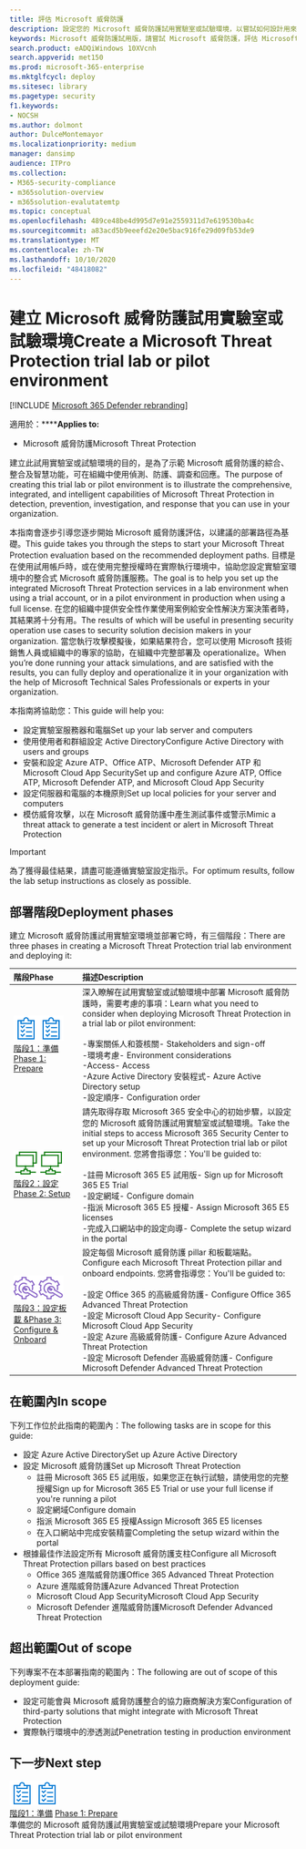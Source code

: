 ```yaml
---
title: 評估 Microsoft 威脅防護
description: 設定您的 Microsoft 威脅防護試用實驗室或試驗環境，以嘗試如何設計用來保護裝置、身分識別、資料和應用程式的協同威脅防護解決方案，可協助您的組織
keywords: Microsoft 威脅防護試用版，請嘗試 Microsoft 威脅防護，評估 Microsoft 威脅防護，Microsoft 威脅防護實驗，Microsoft 威脅防護試驗，網路安全性，高級持續性威脅，企業安全性，裝置，裝置，身分識別，使用者，資料，應用程式，事件，自動化調查和修正，高級搜尋
search.product: eADQiWindows 10XVcnh
search.appverid: met150
ms.prod: microsoft-365-enterprise
ms.mktglfcycl: deploy
ms.sitesec: library
ms.pagetype: security
f1.keywords:
- NOCSH
ms.author: dolmont
author: DulceMontemayor
ms.localizationpriority: medium
manager: dansimp
audience: ITPro
ms.collection:
- M365-security-compliance
- m365solution-overview
- m365solution-evalutatemtp
ms.topic: conceptual
ms.openlocfilehash: 489ce48be4d995d7e91e2559311d7e619530ba4c
ms.sourcegitcommit: a83acd5b9eeefd2e20e5bac916fe29d09fb53de9
ms.translationtype: MT
ms.contentlocale: zh-TW
ms.lasthandoff: 10/10/2020
ms.locfileid: "48418082"
---
```

# <a name="create-a-microsoft-threat-protection-trial-lab-or-pilot-environment"></a><span data-ttu-id="76fbc-104">建立 Microsoft 威脅防護試用實驗室或試驗環境</span><span class="sxs-lookup"><span data-stu-id="76fbc-104">Create a Microsoft Threat Protection trial lab or pilot environment</span></span> 

[!INCLUDE [Microsoft 365 Defender rebranding](../includes/microsoft-defender.md)]


<span data-ttu-id="76fbc-105">適用於：\*\*\*\*</span><span class="sxs-lookup"><span data-stu-id="76fbc-105">**Applies to:**</span></span>
- <span data-ttu-id="76fbc-106">Microsoft 威脅防護</span><span class="sxs-lookup"><span data-stu-id="76fbc-106">Microsoft Threat Protection</span></span>

<span data-ttu-id="76fbc-107">建立此試用實驗室或試驗環境的目的，是為了示範 Microsoft 威脅防護的綜合、整合及智慧功能，可在組織中使用偵測、防護、調查和回應。</span><span class="sxs-lookup"><span data-stu-id="76fbc-107">The purpose of creating this trial lab or pilot environment is to illustrate the comprehensive, integrated, and intelligent capabilities of Microsoft Threat Protection in detection, prevention, investigation, and response that you can use in your organization.</span></span> 

<span data-ttu-id="76fbc-108">本指南會逐步引導您逐步開始 Microsoft 威脅防護評估，以建議的部署路徑為基礎。</span><span class="sxs-lookup"><span data-stu-id="76fbc-108">This guide takes you through the steps to start your Microsoft Threat Protection evaluation based on the recommended deployment paths.</span></span> <span data-ttu-id="76fbc-109">目標是在使用試用帳戶時，或在使用完整授權時在實際執行環境中，協助您設定實驗室環境中的整合式 Microsoft 威脅防護服務。</span><span class="sxs-lookup"><span data-stu-id="76fbc-109">The goal is to help you set up the integrated Microsoft Threat Protection services in a lab environment when using a trial account, or in a pilot environment in production when using a full license.</span></span> <span data-ttu-id="76fbc-110">在您的組織中提供安全性作業使用案例給安全性解決方案決策者時，其結果將十分有用。</span><span class="sxs-lookup"><span data-stu-id="76fbc-110">The results of which will be useful in presenting security operation use cases to security solution decision makers in your organization.</span></span> <span data-ttu-id="76fbc-111">當您執行攻擊模擬後，如果結果符合，您可以使用 Microsoft 技術銷售人員或組織中的專家的協助，在組織中完整部署及 operationalize。</span><span class="sxs-lookup"><span data-stu-id="76fbc-111">When you’re done running your attack simulations, and are satisfied with the results, you can fully deploy and operationalize it in your organization with the help of Microsoft Technical Sales Professionals or experts in your organization.</span></span> 

<span data-ttu-id="76fbc-112">本指南將協助您：</span><span class="sxs-lookup"><span data-stu-id="76fbc-112">This guide will help you:</span></span>
- <span data-ttu-id="76fbc-113">設定實驗室服務器和電腦</span><span class="sxs-lookup"><span data-stu-id="76fbc-113">Set up your lab server and computers</span></span>
- <span data-ttu-id="76fbc-114">使用使用者和群組設定 Active Directory</span><span class="sxs-lookup"><span data-stu-id="76fbc-114">Configure Active Directory with users and groups</span></span>
- <span data-ttu-id="76fbc-115">安裝和設定 Azure ATP、Office ATP、Microsoft Defender ATP 和 Microsoft Cloud App Security</span><span class="sxs-lookup"><span data-stu-id="76fbc-115">Set up and configure Azure ATP, Office ATP, Microsoft Defender ATP, and Microsoft Cloud App Security</span></span>
- <span data-ttu-id="76fbc-116">設定伺服器和電腦的本機原則</span><span class="sxs-lookup"><span data-stu-id="76fbc-116">Set up local policies for your server and computers</span></span>
- <span data-ttu-id="76fbc-117">模仿威脅攻擊，以在 Microsoft 威脅防護中產生測試事件或警示</span><span class="sxs-lookup"><span data-stu-id="76fbc-117">Mimic a threat attack to generate a test incident or alert in Microsoft Threat Protection</span></span>

>[!IMPORTANT]
><span data-ttu-id="76fbc-118">為了獲得最佳結果，請盡可能遵循實驗室設定指示。</span><span class="sxs-lookup"><span data-stu-id="76fbc-118">For optimum results, follow the lab setup instructions as closely as possible.</span></span>


## <a name="deployment-phases"></a><span data-ttu-id="76fbc-119">部署階段</span><span class="sxs-lookup"><span data-stu-id="76fbc-119">Deployment phases</span></span>

<span data-ttu-id="76fbc-120">建立 Microsoft 威脅防護試用實驗室環境並部署它時，有三個階段：</span><span class="sxs-lookup"><span data-stu-id="76fbc-120">There are three phases in creating a Microsoft Threat Protection trial lab environment and deploying it:</span></span>

|<span data-ttu-id="76fbc-121">階段</span><span class="sxs-lookup"><span data-stu-id="76fbc-121">Phase</span></span> | <span data-ttu-id="76fbc-122">描述</span><span class="sxs-lookup"><span data-stu-id="76fbc-122">Description</span></span> | 
|:-------|:-----|
| <span data-ttu-id="76fbc-123">![階段1：準備](../../media/prepare.png)</span><span class="sxs-lookup"><span data-stu-id="76fbc-123">![Phase 1: Prepare](../../media/prepare.png)</span></span><br>[<span data-ttu-id="76fbc-124">階段1：準備</span><span class="sxs-lookup"><span data-stu-id="76fbc-124">Phase 1: Prepare</span></span>](prepare-mtpeval.md)| <span data-ttu-id="76fbc-125">深入瞭解在試用實驗室或試驗環境中部署 Microsoft 威脅防護時，需要考慮的事項：</span><span class="sxs-lookup"><span data-stu-id="76fbc-125">Learn what you need to consider when deploying Microsoft Threat Protection in a trial lab or pilot environment:</span></span> <br><br><span data-ttu-id="76fbc-126">-專案關係人和簽核關</span><span class="sxs-lookup"><span data-stu-id="76fbc-126">- Stakeholders and sign-off</span></span> <br> <span data-ttu-id="76fbc-127">-環境考慮</span><span class="sxs-lookup"><span data-stu-id="76fbc-127">- Environment considerations</span></span> <br><span data-ttu-id="76fbc-128">-Access</span><span class="sxs-lookup"><span data-stu-id="76fbc-128">- Access</span></span> <br><span data-ttu-id="76fbc-129">-Azure Active Directory 安裝程式</span><span class="sxs-lookup"><span data-stu-id="76fbc-129">- Azure Active Directory setup</span></span> <br> <span data-ttu-id="76fbc-130">-設定順序</span><span class="sxs-lookup"><span data-stu-id="76fbc-130">- Configuration order</span></span>
|  <span data-ttu-id="76fbc-131">![階段2：設定](../../media/setup.png)</span><span class="sxs-lookup"><span data-stu-id="76fbc-131">![Phase 2: Setup](../../media/setup.png)</span></span> <br>[<span data-ttu-id="76fbc-132">階段2：設定</span><span class="sxs-lookup"><span data-stu-id="76fbc-132">Phase 2: Setup</span></span>](setup-mtpeval.md)|  <span data-ttu-id="76fbc-133">請先取得存取 Microsoft 365 安全中心的初始步驟，以設定您的 Microsoft 威脅防護試用實驗室或試驗環境。</span><span class="sxs-lookup"><span data-stu-id="76fbc-133">Take the initial steps to access Microsoft 365 Security Center to set up your Microsoft Threat Protection trial lab or pilot environment.</span></span> <span data-ttu-id="76fbc-134">您將會指導您：</span><span class="sxs-lookup"><span data-stu-id="76fbc-134">You'll be guided to:</span></span><br><br><span data-ttu-id="76fbc-135">-註冊 Microsoft 365 E5 試用版</span><span class="sxs-lookup"><span data-stu-id="76fbc-135">- Sign up for Microsoft 365 E5 Trial</span></span> <br>  <span data-ttu-id="76fbc-136">-設定網域</span><span class="sxs-lookup"><span data-stu-id="76fbc-136">- Configure domain</span></span><br><span data-ttu-id="76fbc-137">-指派 Microsoft 365 E5 授權</span><span class="sxs-lookup"><span data-stu-id="76fbc-137">- Assign Microsoft 365 E5 licenses</span></span><br><span data-ttu-id="76fbc-138">-完成入口網站中的設定向導</span><span class="sxs-lookup"><span data-stu-id="76fbc-138">- Complete the setup wizard in the portal</span></span>|
|  <span data-ttu-id="76fbc-139">![階段3：設定板載 &](../../media/config-onboard.png)</span><span class="sxs-lookup"><span data-stu-id="76fbc-139">![Phase 3: Configure & Onboard](../../media/config-onboard.png)</span></span> <br>[<span data-ttu-id="76fbc-140">階段3：設定板載 &</span><span class="sxs-lookup"><span data-stu-id="76fbc-140">Phase 3: Configure & Onboard</span></span>](config-mtpeval.md) | <span data-ttu-id="76fbc-141">設定每個 Microsoft 威脅防護 pillar 和板載端點。</span><span class="sxs-lookup"><span data-stu-id="76fbc-141">Configure each Microsoft Threat Protection pillar and onboard endpoints.</span></span> <span data-ttu-id="76fbc-142">您將會指導您：</span><span class="sxs-lookup"><span data-stu-id="76fbc-142">You'll be guided to:</span></span><br><br><span data-ttu-id="76fbc-143">-設定 Office 365 的高級威脅防護</span><span class="sxs-lookup"><span data-stu-id="76fbc-143">- Configure Office 365 Advanced Threat Protection</span></span><br><span data-ttu-id="76fbc-144">-設定 Microsoft Cloud App Security</span><span class="sxs-lookup"><span data-stu-id="76fbc-144">- Configure Microsoft Cloud App Security</span></span><br><span data-ttu-id="76fbc-145">-設定 Azure 高級威脅防護</span><span class="sxs-lookup"><span data-stu-id="76fbc-145">- Configure Azure Advanced Threat Protection</span></span><br><span data-ttu-id="76fbc-146">-設定 Microsoft Defender 高級威脅防護</span><span class="sxs-lookup"><span data-stu-id="76fbc-146">- Configure Microsoft Defender Advanced Threat Protection</span></span> 


## <a name="in-scope"></a><span data-ttu-id="76fbc-147">在範圍內</span><span class="sxs-lookup"><span data-stu-id="76fbc-147">In scope</span></span>

<span data-ttu-id="76fbc-148">下列工作位於此指南的範圍內：</span><span class="sxs-lookup"><span data-stu-id="76fbc-148">The following tasks are in scope for this guide:</span></span>
-   <span data-ttu-id="76fbc-149">設定 Azure Active Directory</span><span class="sxs-lookup"><span data-stu-id="76fbc-149">Set up Azure Active Directory</span></span>
-   <span data-ttu-id="76fbc-150">設定 Microsoft 威脅防護</span><span class="sxs-lookup"><span data-stu-id="76fbc-150">Set up Microsoft Threat Protection</span></span>
    -   <span data-ttu-id="76fbc-151">註冊 Microsoft 365 E5 試用版，如果您正在執行試驗，請使用您的完整授權</span><span class="sxs-lookup"><span data-stu-id="76fbc-151">Sign up for Microsoft 365 E5 Trial or use your full license if you're running a pilot</span></span>
    -   <span data-ttu-id="76fbc-152">設定網域</span><span class="sxs-lookup"><span data-stu-id="76fbc-152">Configure domain</span></span>
    -   <span data-ttu-id="76fbc-153">指派 Microsoft 365 E5 授權</span><span class="sxs-lookup"><span data-stu-id="76fbc-153">Assign Microsoft 365 E5 licenses</span></span>
    -   <span data-ttu-id="76fbc-154">在入口網站中完成安裝精靈</span><span class="sxs-lookup"><span data-stu-id="76fbc-154">Completing the setup wizard within the portal</span></span>
-   <span data-ttu-id="76fbc-155">根據最佳作法設定所有 Microsoft 威脅防護支柱</span><span class="sxs-lookup"><span data-stu-id="76fbc-155">Configure all Microsoft Threat Protection pillars based on best practices</span></span>
    -   <span data-ttu-id="76fbc-156">Office 365 進階威脅防護</span><span class="sxs-lookup"><span data-stu-id="76fbc-156">Office 365 Advanced Threat Protection</span></span>
    -   <span data-ttu-id="76fbc-157">Azure 進階威脅防護</span><span class="sxs-lookup"><span data-stu-id="76fbc-157">Azure Advanced Threat Protection</span></span>
    -   <span data-ttu-id="76fbc-158">Microsoft Cloud App Security</span><span class="sxs-lookup"><span data-stu-id="76fbc-158">Microsoft Cloud App Security</span></span>
    -   <span data-ttu-id="76fbc-159">Microsoft Defender 進階威脅防護</span><span class="sxs-lookup"><span data-stu-id="76fbc-159">Microsoft Defender Advanced Threat Protection</span></span>

## <a name="out-of-scope"></a><span data-ttu-id="76fbc-160">超出範圍</span><span class="sxs-lookup"><span data-stu-id="76fbc-160">Out of scope</span></span>

<span data-ttu-id="76fbc-161">下列專案不在本部署指南的範圍內：</span><span class="sxs-lookup"><span data-stu-id="76fbc-161">The following are out of scope of this deployment guide:</span></span>

-   <span data-ttu-id="76fbc-162">設定可能會與 Microsoft 威脅防護整合的協力廠商解決方案</span><span class="sxs-lookup"><span data-stu-id="76fbc-162">Configuration of third-party solutions that might integrate with Microsoft Threat Protection</span></span>
-   <span data-ttu-id="76fbc-163">實際執行環境中的滲透測試</span><span class="sxs-lookup"><span data-stu-id="76fbc-163">Penetration testing in production environment</span></span>

## <a name="next-step"></a><span data-ttu-id="76fbc-164">下一步</span><span class="sxs-lookup"><span data-stu-id="76fbc-164">Next step</span></span>
<span data-ttu-id="76fbc-165">![階段1：準備](../../media/prepare.png)</span><span class="sxs-lookup"><span data-stu-id="76fbc-165">![Phase 1: Prepare](../../media/prepare.png)</span></span> <br><span data-ttu-id="76fbc-166">[階段1：準備](prepare-mtpeval.md) 
</span><span class="sxs-lookup"><span data-stu-id="76fbc-166">[Phase 1: Prepare](prepare-mtpeval.md) 
</span></span><br> <span data-ttu-id="76fbc-167">準備您的 Microsoft 威脅防護試用實驗室或試驗環境</span><span class="sxs-lookup"><span data-stu-id="76fbc-167">Prepare your Microsoft Threat Protection trial lab or pilot environment</span></span>
